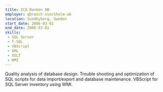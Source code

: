```yaml
---
title: ICA Banken AB
employer: qbranch-stockholm-ab
location: Sundbyberg, Sweden
start_date: 2006-03-01
end_date: 2006-03-01
skills:
 - SQL Server
 - T-SQL
 - VBScript
 - XML
 - XSLT
 - WMI
--- 
```

Quality analysis of database design. Trouble shooting and optimization of SQL scripts for data import/export and database maintenance. VBScript for SQL Server inventory using WMI.